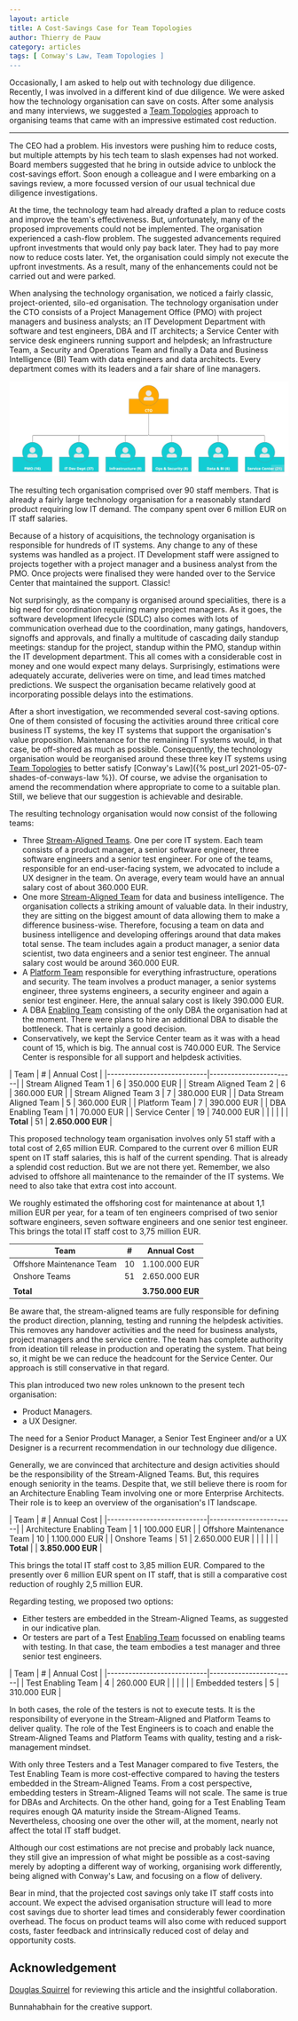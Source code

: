 ```yaml
---
layout: article
title: A Cost-Savings Case for Team Topologies
author: Thierry de Pauw
category: articles
tags: [ Conway's Law, Team Topologies ]
---
```


Occasionally, I am asked to help out with technology due diligence. Recently, I was involved in a different kind of due diligence. We were asked how the technology organisation can save on costs. After some analysis and many interviews, we suggested a [Team Topologies](https://teamtopologies.com/) approach to organising teams that came with an impressive estimated cost reduction.

---

The CEO had a problem. His investors were pushing him to reduce costs, but multiple attempts by his tech team to slash expenses had not worked. Board members suggested that he bring in outside advice to unblock the cost-savings effort. Soon enough a colleague and I were embarking on a savings review, a more focussed version of our usual technical due diligence investigations.

At the time, the technology team had already drafted a plan to reduce costs and improve the team's effectiveness. But, unfortunately, many of the proposed improvements could not be implemented. The organisation experienced a cash-flow problem. The suggested advancements required upfront investments that would only pay back later. They had to pay more now to reduce costs later. Yet, the organisation could simply not execute the upfront investments. As a result, many of the enhancements could not be carried out and were parked.

When analysing the technology organisation, we noticed a fairly classic, project-oriented, silo-ed organisation. The technology organisation under the CTO consists of a Project Management Office (PMO) with project managers and business analysts; an IT Development Department with software and test engineers, DBA and IT architects; a Service Center with service desk engineers running support and helpdesk; an Infrastructure Team, a Security and Operations Team and finally a Data and Business Intelligence (BI) Team with data engineers and data architects.  Every department comes with its leaders and a fair share of line managers.

![Organisation Chart](/images/a-cost-savings-case-for-team-topologies/org-chart.jpg)

The resulting tech organisation comprised over 90 staff members. That is already a fairly large technology organisation for a reasonably standard product requiring low IT demand. The company spent over 6 million EUR on IT staff salaries.

Because of a history of acquisitions, the technology organisation is responsible for hundreds of IT systems. Any change to any of these systems was handled as a project. IT Development staff were assigned to projects together with a project manager and a business analyst from the PMO. Once projects were finalised they were handed over to the Service Center that maintained the support. Classic!

Not surprisingly, as the company is organised around specialities, there is a big need for coordination requiring many project managers. As it goes, the software development lifecycle (SDLC) also comes with lots of communication overhead due to the coordination, many gatings, handovers, signoffs and approvals, and finally a multitude of cascading daily standup meetings: standup for the project, standup within the PMO, standup within the IT development department. This all comes with a considerable cost in money and one would expect many delays. Surprisingly, estimations were adequately accurate, deliveries were on time, and lead times matched predictions. We suspect the organisation became relatively good at incorporating possible delays into the estimations.

After a short investigation, we recommended several cost-saving options. One of them consisted of focusing the activities around three critical core business IT systems, the key IT systems that support the organisation's value proposition. Maintenance for the remaining IT systems would, in that case, be off-shored as much as possible. Consequently, the technology organisation would be reorganised around these three key IT systems using [Team Topologies](https://teamtopologies.com/) to better satisfy [Conway's Law]({% post_url 2021-05-07-shades-of-conways-law %}). Of course, we advise the organisation to amend the recommendation where appropriate to come to a suitable plan. Still, we believe that our suggestion is achievable and desirable.

The resulting technology organisation would now consist of the following teams:

- Three [Stream-Aligned Teams](https://itrevolution.com/articles/four-team-types/). One per core IT system. Each team consists of a product manager, a senior software engineer, three software engineers and a senior test engineer. For one of the teams, responsible for an end-user-facing system, we advocated to include a UX designer in the team. On average, every team would have an annual salary cost of about 360.000 EUR.
- One more [Stream-Aligned Team](https://itrevolution.com/articles/four-team-types/) for data and business intelligence. The organisation collects a striking amount of valuable data. In their industry, they are sitting on the biggest amount of data allowing them to make a difference business-wise. Therefore, focusing a team on data and business intelligence and developing offerings around that data makes total sense. The team includes again a product manager, a senior data scientist, two data engineers and a senior test engineer. The annual salary cost would be around 360.000 EUR.
- A [Platform Team](https://itrevolution.com/articles/four-team-types/) responsible for everything infrastructure, operations and security. The team involves a product manager, a senior systems engineer, three systems engineers, a security engineer and again a senior test engineer. Here, the annual salary cost is likely 390.000 EUR.
- A DBA [Enabling Team](https://itrevolution.com/articles/four-team-types/) consisting of the only DBA the organisation had at the moment. There were plans to hire an additional DBA to disable the bottleneck. That is certainly a good decision.
- Conservatively, we kept the Service Center team as it was with a head count of 15, which is big. The annual cost is 740.000 EUR. The Service Center is responsible for all support and helpdesk activities.

| Team                       |  # | Annual Cost       |
|----------------------------|------------------------|
| Stream Aligned Team 1      |  6 |       350.000 EUR |
| Stream Aligned Team 2      |  6 |       360.000 EUR |
| Stream Aligned Team 3      |  7 |       380.000 EUR |
| Data Stream Aligned Team   |  5 |       360.000 EUR |
| Platform Team              |  7 |       390.000 EUR |
| DBA Enabling Team          |  1 |        70.000 EUR |
| Service Center             | 19 |       740.000 EUR |
|                            |    |                   |
| **Total**                  | 51 | **2.650.000 EUR** |

This proposed technology team organisation involves only 51 staff with a total cost of 2,65 million EUR. Compared to the current over 6 million EUR spent on IT staff salaries, this is half of the current spending. That is already a splendid cost reduction. But we are not there yet. Remember, we also advised to offshore all maintenance to the remainder of the IT systems. We need to also take that extra cost into account.

We roughly estimated the offshoring cost for maintenance at about 1,1 million EUR per year, for a team of ten engineers comprised of two senior software engineers, seven software engineers and one senior test engineer. This brings the total IT staff cost to 3,75 million EUR.

| Team                       |  # | Annual Cost       |
|----------------------------|----|-------------------|
| Offshore Maintenance Team  | 10 |     1.100.000 EUR |
| Onshore Teams              | 51 |     2.650.000 EUR |
|                            |    |                   |
| **Total**                  |    | **3.750.000 EUR** |

Be aware that, the stream-aligned teams are fully responsible for defining the product direction, planning, testing and running the helpdesk activities. This removes any handover activities and the need for business analysts, project managers and the service centre. The team has complete authority from ideation till release in production and operating the system. That being so, it might be we can reduce the headcount for the Service Center. Our approach is still conservative in that regard.

This plan introduced two new roles unknown to the present tech organisation:

- Product Managers.
- a UX Designer.

The need for a Senior Product Manager, a Senior Test Engineer and/or a UX Designer is a recurrent recommendation in our technology due diligence.

Generally, we are convinced that architecture and design activities should be the responsibility of the Stream-Aligned Teams. But, this requires enough seniority in the teams. Despite that, we still believe there is room for an Architecture Enabling Team involving one or more Enterprise Architects. Their role is to keep an overview of the organisation's IT landscape.

| Team                       |  # | Annual Cost       |
|----------------------------|------------------------|
| Architecture Enabling Team |  1 |       100.000 EUR |
| Offshore Maintenance Team  | 10 |     1.100.000 EUR |
| Onshore Teams              | 51 |     2.650.000 EUR |
|                            |    |                   |
| **Total**                  |    | **3.850.000 EUR** |

This brings the total IT staff cost to 3,85 million EUR. Compared to the presently over 6 million EUR spent on IT staff, that is still a comparative cost reduction of roughly 2,5 million EUR.

Regarding testing, we proposed two options:

- Either testers are embedded in the Stream-Aligned Teams, as suggested in our indicative plan.
- Or testers are part of a Test [Enabling Team](https://itrevolution.com/articles/four-team-types/) focussed on enabling teams with testing. In that case, the team embodies a test manager and three senior test engineers.

| Team                       |  # | Annual Cost       |
|----------------------------|------------------------|
| Test Enabling Team         |  4 |       260.000 EUR |
|                            |    |                   |
| Embedded testers           |  5 |       310.000 EUR |

In both cases, the role of the testers is not to execute tests. It is the responsibility of everyone in the Stream-Aligned and Platform Teams to deliver quality. The role of the Test Engineers is to coach and enable the Stream-Aligned Teams and Platform Teams with quality, testing and a risk-management mindset.

With only three Testers and a Test Manager compared to five Testers, the Test Enabling Team is more cost-effective compared to having the testers embedded in the Stream-Aligned Teams. From a cost perspective, embedding testers in Stream-Aligned Teams will not scale. The same is true for DBAs and Architects. On the other hand, going for a Test Enabling Team requires enough QA maturity inside the Stream-Aligned Teams. Nevertheless, choosing one over the other will, at the moment, nearly not affect the total IT staff budget.

Although our cost estimations are not precise and probably lack nuance, they still give an impression of what might be possible as a cost-saving merely by adopting a different way of working, organising work differently, being aligned with Conway's Law, and focusing on a flow of delivery.

Bear in mind, that the projected cost savings only take IT staff costs into account. We expect the advised organisation structure will lead to more cost savings due to shorter lead times and considerably fewer coordination overhead. The focus on product teams will also come with reduced support costs, faster feedback and intrinsically reduced cost of delay and opportunity costs.

## Acknowledgement

[Douglas Squirrel](https://douglassquirrel.com/) for reviewing this article and the insightful collaboration.

Bunnahabhain for the creative support.
